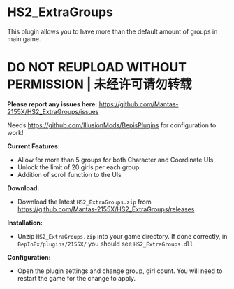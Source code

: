 # HS2_ExtraGroups  
This plugin allows you to have more than the default amount of groups in main game.

# DO NOT REUPLOAD WITHOUT PERMISSION | 未经许可请勿转载  

**Please report any issues here:** https://github.com/Mantas-2155X/HS2_ExtraGroups/issues  

Needs https://github.com/IllusionMods/BepisPlugins for configuration to work!

**Current Features:**  
* Allow for more than 5 groups for both Character and Coordinate UIs
* Unlock the limit of 20 girls per each group
* Addition of scroll function to the UIs

**Download:**  
* Download the latest `HS2_ExtraGroups.zip` from https://github.com/Mantas-2155X/HS2_ExtraGroups/releases  

**Installation:**  
* Unzip `HS2_ExtraGroups.zip` into your game directory. If done correctly, in `BepInEx/plugins/2155X/` you should see `HS2_ExtraGroups.dll`  

**Configuration:**  
* Open the plugin settings and change group, girl count. You will need to restart the game for the change to apply.  
